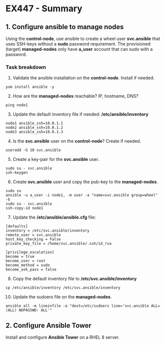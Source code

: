 # EX447 - Summary

## 1. Configure ansible to manage nodes
Using the **control-node**, use ansible to create a wheel user **svc.ansible** that uses SSH-keys without a **sudo** password requirement. The provisioned (target) **managed-nodes** only have **a_user** account that can sudo with a password.

### Task breakdown
1. Validate the ansible installation on the **control-node**. Install if needed.
  ```
  yum install ansible -y
  ```
2. How are the **managed-nodes** reachable? IP, hostname, DNS? 
  ```
  ping node1
  ```
3. Update the default inventory file if needed: **/etc/ansible/inventory**
  ```
  node1 ansible_ssh=10.0.1.1
  node2 ansible_ssh=10.0.1.2
  node3 ansible_ssh=10.0.1.3
  ```
4. Is the **svc.ansible** user on the **control-node**? Create if needed.
  ```
  useradd -G 10 svc.ansible
  ```
5. Create a key-pair for the **svc.ansible** user.
  ```
  sudo su - svc.ansible
  ssh-keygen
  ```
6. Create **svc.ansible** user and copy the pub-key to the **managed-nodes**.
  ```
  sudo su
  ansible -u a_user -i node1, -m user -a "name=svc.ansible group=wheel" -b
  sudo su - svc.ansible
  ssh-copy-id node1 
  ```
7. Update the **/etc/ansible/ansible.cfg** file:
  ```
  [defaults]
  inventory = /etc/svc.ansible/inventory
  remote_user = svc.ansible
  host_key_checking = False
  private_key_file = /home/svc.ansible/.ssh/id_rsa

  [privilege_escalation]
  become = true
  become_user = root
  become_method = sudo
  become_ask_pass = false
  ```
8. Copy the default inventory file to **/etc/svc.ansible/inventory**
  ```
  cp /etc/ansible/inventory /etc/svc.ansible/inventory
  ```
10. Update the sudoers file on the **managed-nodes**.
  ```
  ansible all -m lineinfile -a "dest=/etc/sudoers line='svc.ansible ALL=(ALL) NOPASSWD: ALL'"
  ```
## 2. Configure Ansible Tower
Install and configure **Ansible Tower** on a RHEL 8 server.
